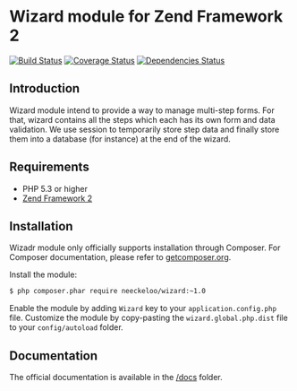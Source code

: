 Wizard module for Zend Framework 2
==================================

[![Build Status](https://secure.travis-ci.org/neeckeloo/Wizard.png?branch=master)](http://travis-ci.org/neeckeloo/Wizard)
[![Coverage Status](https://coveralls.io/repos/neeckeloo/Wizard/badge.png?branch=master)](https://coveralls.io/r/neeckeloo/Wizard)
[![Dependencies Status](https://d2xishtp1ojlk0.cloudfront.net/d/8723804)](http://depending.in/neeckeloo/Wizard)

Introduction
------------

Wizard module intend to provide a way to manage multi-step forms. For that, wizard contains all the steps which each has its own form and data validation. We use session to temporarily store step data and finally store them into a database (for instance) at the end of the wizard.

Requirements
------------

* PHP 5.3 or higher
* [Zend Framework 2](https://github.com/zendframework/zf2)

Installation
------------

Wizadr module only officially supports installation through Composer. For Composer documentation, please refer to
[getcomposer.org](http://getcomposer.org/).

Install the module:

```sh
$ php composer.phar require neeckeloo/wizard:~1.0
```

Enable the module by adding `Wizard` key to your `application.config.php` file. Customize the module by copy-pasting
the `wizard.global.php.dist` file to your `config/autoload` folder.

## Documentation

The official documentation is available in the [/docs](/docs) folder.